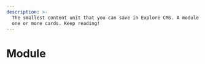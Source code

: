 ```yaml
---
description: >-
  The smallest content unit that you can save in Explore CMS. A module can have
  one or more cards. Keep reading!
---
```


# Module

